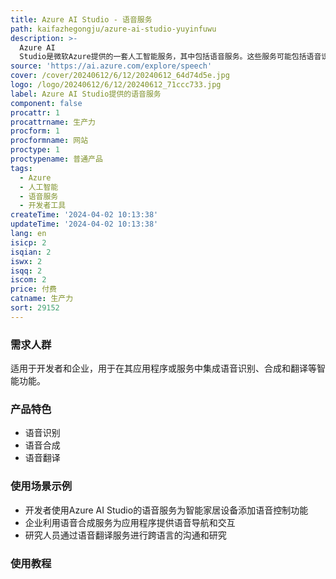 ```yaml
---
title: Azure AI Studio - 语音服务
path: kaifazhegongju/azure-ai-studio-yuyinfuwu
description: >-
  Azure AI
  Studio是微软Azure提供的一套人工智能服务，其中包括语音服务。这些服务可能包括语音识别、语音合成、语音翻译等功能，帮助开发者在他们的应用程序中集成语音相关的智能功能。
source: 'https://ai.azure.com/explore/speech'
cover: /cover/20240612/6/12/20240612_64d74d5e.jpg
logo: /logo/20240612/6/12/20240612_71ccc733.jpg
label: Azure AI Studio提供的语音服务
component: false
procattr: 1
procattrname: 生产力
procform: 1
procformname: 网站
proctype: 1
proctypename: 普通产品
tags:
  - Azure
  - 人工智能
  - 语音服务
  - 开发者工具
createTime: '2024-04-02 10:13:38'
updateTime: '2024-04-02 10:13:38'
lang: en
isicp: 2
isqian: 2
iswx: 2
isqq: 2
iscom: 2
price: 付费
catname: 生产力
sort: 29152
---
```




### 需求人群
适用于开发者和企业，用于在其应用程序或服务中集成语音识别、合成和翻译等智能功能。

### 产品特色
- 语音识别
- 语音合成
- 语音翻译

### 使用场景示例
- 开发者使用Azure AI Studio的语音服务为智能家居设备添加语音控制功能
- 企业利用语音合成服务为应用程序提供语音导航和交互
- 研究人员通过语音翻译服务进行跨语言的沟通和研究

### 使用教程


  
